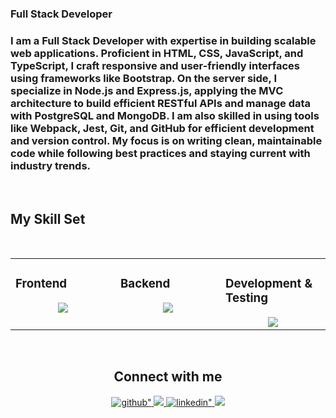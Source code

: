 
### Full Stack Developer
### I am a Full Stack Developer with expertise in building scalable web applications. Proficient in HTML, CSS, JavaScript, and TypeScript, I craft responsive and user-friendly interfaces using frameworks like Bootstrap. On the server side, I specialize in Node.js and Express.js, applying the MVC architecture to build efficient RESTful APIs and manage data with PostgreSQL and MongoDB. I am also skilled in using tools like Webpack, Jest, Git, and GitHub for efficient development and version control. My focus is on writing clean, maintainable code while following best practices and staying current with industry trends.

<br/>

## My Skill Set

<br/>

<table><tr><td valign="top" width="33%">
    
### Frontend  
<div align="center">  
<img src="https://skillicons.dev/icons?i=bootstrap,html,css,javascript,ts,jquery,react,redux,sass,webpack&perline=5" />
</div>

</td><td valign="top" width="33%">

### Backend  
<div align="center">  
<img src="https://skillicons.dev/icons?i=nodejs,ts,express,postgres,mongodb,pug&perline=5" />
</div>

</td><td valign="top" width="33%">

### Development & Testing  
<div align="center">  
<img src="https://skillicons.dev/icons?i=jest,cypress,git,github,postman,vite,vscode" />
</div>

</td></tr></table>  

<br/>  



<div align="center">
    <h2>Connect with me  </h2>
    <a href="https://github.com/vtitov90" target="_blank">
        <img src=https://img.shields.io/badge/github-%2324292e.svg?&style=for-the-badge&logo=github&logoColor=white alt=github" />
    </a>
    <a href="mailto:valeriytitov90@gmail.com" >
        <img src="https://img.shields.io/badge/Gmail-333333?style=for-the-badge&logo=gmail&logoColor=red alt=gmail" />
    </a>
    <a href="https://www.linkedin.com/in/valeriy-titov-a209b3312/" target="_blank">
        <img src=https://img.shields.io/badge/linkedin-%231E77B5.svg?&style=for-the-badge&logo=linkedin&logoColor=white alt=linkedin" />
    </a>
    <a href="https://t.me/valery_tit0v" >
        <img src="https://img.shields.io/badge/telegram-0077B5?style=for-the-badge&logo=telegram&logoColor=white">
    </a>
</div>  

<br/>


